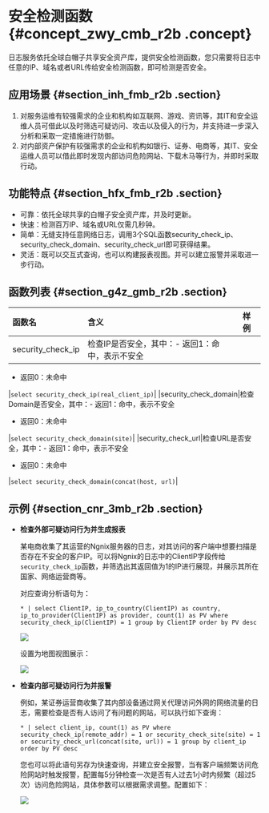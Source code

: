 # 安全检测函数 {#concept_zwy_cmb_r2b .concept}

日志服务依托全球白帽子共享安全资产库，提供安全检测函数，您只需要将日志中任意的IP、域名或者URL传给安全检测函数，即可检测是否安全。

## 应用场景 {#section_inh_fmb_r2b .section}

1.  对服务运维有较强需求的企业和机构如互联网、游戏、资讯等，其IT和安全运维人员可借此以及时筛选可疑访问、攻击以及侵入的行为，并支持进一步深入分析和采取一定措施进行防御。
2.  对内部资产保护有较强需求的企业和机构如银行、证券、电商等，其IT、安全运维人员可以借此即时发现内部访问危险网站、下载木马等行为，并即时采取行动。

## 功能特点 {#section_hfx_fmb_r2b .section}

-   可靠：依托全球共享的白帽子安全资产库，并及时更新。
-   快速：检测百万IP、域名或URL仅需几秒钟。
-   简单：无缝支持任意网络日志，调用3个SQL函数security\_check\_ip、security\_check\_domain、security\_check\_url即可获得结果。
-   灵活：既可以交互式查询，也可以构建报表视图。并可以建立报警并采取进一步行动。

## 函数列表 {#section_g4z_gmb_r2b .section}

|函数名|含义|样例|
|:--|:-|:-|
|security\_check\_ip|检查IP是否安全，其中：-   返回1：命中，表示不安全
-   返回0：未命中

|`select security_check_ip(real_client_ip)`|
|security\_check\_domain|检查Domain是否安全，其中：-   返回1：命中，表示不安全
-   返回0：未命中

|`select security_check_domain(site)`|
|security\_check\_url|检查URL是否安全，其中：-   返回1：命中，表示不安全
-   返回0：未命中

|`select security_check_domain(concat(host, url)`|

## 示例 {#section_cnr_3mb_r2b .section}

-   **检查外部可疑访问行为并生成报表**

    某电商收集了其运营的Ngnix服务器的日志，对其访问的客户端中想要扫描是否存在不安全的客户IP。可以将Ngnix的日志中的ClientIP字段传给`security_check_ip`函数，并筛选出其返回值为1的IP进行展现，并展示其所在国家、网络运营商等。

    对应查询分析语句为：

    ```
    * | select ClientIP, ip_to_country(ClientIP) as country, ip_to_provider(ClientIP) as provider, count(1) as PV where security_check_ip(ClientIP) = 1 group by ClientIP order by PV desc
    ```

    ![](http://static-aliyun-doc.oss-cn-hangzhou.aliyuncs.com/assets/img/17042/15331218548689_zh-CN.png)

    设置为地图视图展示：

    ![](http://static-aliyun-doc.oss-cn-hangzhou.aliyuncs.com/assets/img/17042/15331218548690_zh-CN.png)

-   **检查内部可疑访问行为并报警**

    例如，某证券运营商收集了其内部设备通过网关代理访问外网的网络流量的日志，需要检查是否有人访问了有问题的网站，可以执行如下查询：

    ```
    * | select client_ip, count(1) as PV where security_check_ip(remote_addr) = 1 or security_check_site(site) = 1 or security_check_url(concat(site, url)) = 1 group by client_ip order by PV desc
    ```

    您也可以将此语句另存为快速查询，并建立安全报警，当有客户端频繁访问危险网站时触发报警，配置每5分钟检查一次是否有人过去1小时内频繁（超过5次）访问危险网站，具体参数可以根据需求调整。配置如下：

    ![](http://static-aliyun-doc.oss-cn-hangzhou.aliyuncs.com/assets/img/17042/15331218548691_zh-CN.png)


